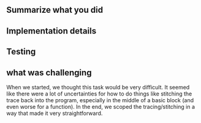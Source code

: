 ## Summarize what you did 

## Implementation details

## Testing

## what was challenging

When we started, we thought this task would be very difficult. It seemed like there were a lot of uncertainties for how to do things like stitching the trace back into the program, especially in the middle of a basic block (and even worse for a function). In the end, we scoped the tracing/stitching in a way that made it very straightforward. 